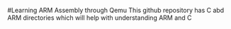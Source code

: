 #Learning ARM Assembly through Qemu
This github repository has C abd ARM directories which will help with understanding ARM and C
